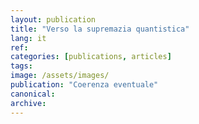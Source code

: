 ```yaml
---
layout: publication
title: "Verso la supremazia quantistica"
lang: it
ref:
categories: [publications, articles]
tags: 
image: /assets/images/
publication: "Coerenza eventuale"
canonical:
archive:
---
```


